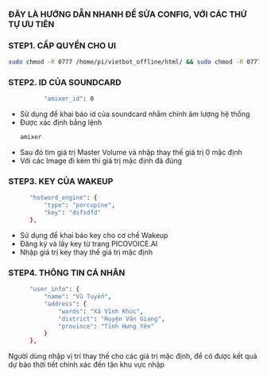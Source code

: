 ### ĐÂY LÀ HƯỚNG DẪN NHANH ĐỂ SỬA CONFIG, VỚI CÁC THỨ TỰ ƯU TIÊN

### STEP1. CẤP QUYỀN CHO UI

  ```sh
 sudo chmod -R 0777 /home/pi/vietbot_offline/html/ && sudo chmod -R 0777 /home/pi/vietbot_offline/src/

```

### STEP2. ID CỦA SOUNDCARD
 
  ```sh
            "amixer_id": 0
  ```
- Sử dụng để khai báo id của soundcard nhằm chỉnh âm lượng hệ thống
- Được xác định bằng lệnh
  ```sh
  amixer
  ```
- Sau đó tìm giá trị Master Volume và nhập thay thế giá trị 0 mặc định
- Với các Image đi kèm thì giá trị mặc định đã đúng

### STEP3. KEY CỦA WAKEUP
  ```sh
        "hotword_engine": {
            "type": "porcupine",
            "key": "dsfsdfd"
        },
  ```
- Sử dụng để khai báo key cho cơ chế Wakeup
- Đăng ký và lấy key từ trang PICOVOICE.AI
- Nhập giá trị key thay thế giá trị mặc định 

### STEP4. THÔNG TIN CÁ NHÂN
  ```sh
        "user_info": {
            "name": "Vũ Tuyển",
            "address": {
                "wards": "Xã Vĩnh Khúc",
                "district": "Huyện Văn Giang",
                "province": "Tỉnh Hưng Yên"
            }
        },
  ```
Người dùng nhập vị trí thay thế cho các giá trị mặc định, để có được kết quả dự báo thời tiết chính xác
đến tận khu vực nhập


